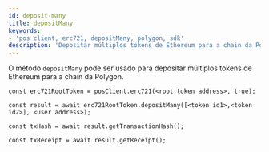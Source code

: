 ```yaml
---
id: deposit-many
title: depositMany
keywords:
- 'pos client, erc721, depositMany, polygon, sdk'
description: 'Depositar múltiplos tokens de Ethereum para a chain da Polygon.'
---
```


O método `depositMany` pode ser usado para depositar múltiplos tokens de Ethereum para a chain da Polygon.

```
const erc721RootToken = posClient.erc721(<root token address>, true);

const result = await erc721RootToken.depositMany([<token id1>,<token id2>], <user address>);

const txHash = await result.getTransactionHash();

const txReceipt = await result.getReceipt();

```
